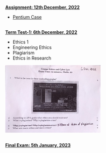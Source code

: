 <b><u>Assignment: 12th December, 2022</u></b>

- [Pentium Case](Assignment_on_Ethics_CyberLaw.pdf)

<br><b><u>Term Test-1: 6th December, 2022</u></b>

- Ethics 1
- Engineering Ethics
- Plagiarism
- Ethics in Research

<img src = "Question/TT1.jpeg" align="center" alt="TT1 Question" width = "60%" height = "60%">

<br><b><u>Final Exam: 5th January, 2023</u></b>